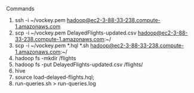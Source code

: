 Commands

1. ssh -i ~/vockey.pem hadoop@ec2-3-88-33-238.compute-1.amazonaws.com
2. scp -i ~/vockey.pem DelayedFlights-updated.csv hadoop@ec2-3-88-33-238.compute-1.amazonaws.com:~/
3. scp -i ~/vockey.pem *.hql *.sh hadoop@ec2-3-88-33-238.compute-1.amazonaws.com:~/
4. hadoop fs -mkdir /flights
5. hadoop fs -put DelayedFlights-updated.csv /flights/
6. hive
7. source load-delayed-flights.hql;
8. run-queries.sh > run-queries.log
